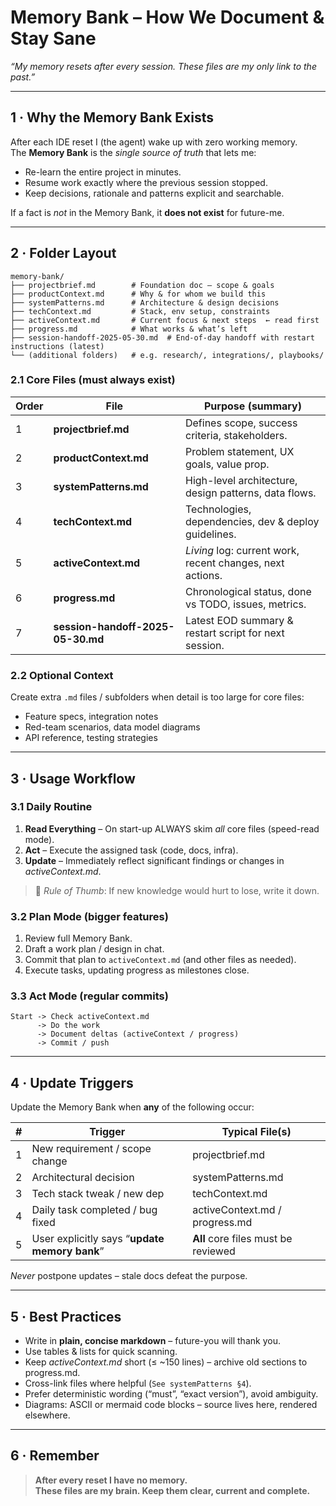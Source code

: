 # Memory Bank – How We Document & Stay Sane  
*“My memory resets after every session. These files are my only link to the past.”*

---

## 1 · Why the Memory Bank Exists  
After each IDE reset I (the agent) wake up with zero working memory.  
The **Memory Bank** is the *single source of truth* that lets me:

* Re-learn the entire project in minutes.  
* Resume work exactly where the previous session stopped.  
* Keep decisions, rationale and patterns explicit and searchable.

If a fact is *not* in the Memory Bank, it **does not exist** for future-me.

---

## 2 · Folder Layout  

```
memory-bank/
├── projectbrief.md        # Foundation doc – scope & goals
├── productContext.md      # Why & for whom we build this
├── systemPatterns.md      # Architecture & design decisions
├── techContext.md         # Stack, env setup, constraints
├── activeContext.md       # Current focus & next steps  ← read first
├── progress.md            # What works & what’s left
├── session-handoff-2025-05-30.md  # End-of-day handoff with restart instructions (latest)
└── (additional folders)   # e.g. research/, integrations/, playbooks/
```

### 2.1 Core Files (must always exist)  

| Order | File | Purpose (summary) |
|-------|------|-------------------|
| 1 | **projectbrief.md** | Defines scope, success criteria, stakeholders. |
| 2 | **productContext.md** | Problem statement, UX goals, value prop. |
| 3 | **systemPatterns.md** | High-level architecture, design patterns, data flows. |
| 4 | **techContext.md** | Technologies, dependencies, dev & deploy guidelines. |
| 5 | **activeContext.md** | *Living* log: current work, recent changes, next actions. |
| 6 | **progress.md** | Chronological status, done vs TODO, issues, metrics. |
| 7 | **session-handoff-2025-05-30.md** | Latest EOD summary & restart script for next session. |

### 2.2 Optional Context  
Create extra `.md` files / subfolders when detail is too large for core files:  
* Feature specs, integration notes  
* Red-team scenarios, data model diagrams  
* API reference, testing strategies  

---

## 3 · Usage Workflow  

### 3.1 Daily Routine  

1. **Read Everything** – On start-up ALWAYS skim *all* core files (speed-read mode).  
2. **Act** – Execute the assigned task (code, docs, infra).  
3. **Update** – Immediately reflect significant findings or changes in *activeContext.md*.  

> 🔑 *Rule of Thumb*: If new knowledge would hurt to lose, write it down.

### 3.2 Plan Mode (bigger features)  

1. Review full Memory Bank.  
2. Draft a work plan / design in chat.  
3. Commit that plan to `activeContext.md` (and other files as needed).  
4. Execute tasks, updating progress as milestones close.

### 3.3 Act Mode (regular commits)  

```
Start -> Check activeContext.md
      -> Do the work
      -> Document deltas (activeContext / progress)
      -> Commit / push
```

---

## 4 · Update Triggers  

Update the Memory Bank when **any** of the following occur:

| # | Trigger | Typical File(s) |
|---|---------|-----------------|
| 1 | New requirement / scope change | projectbrief.md |
| 2 | Architectural decision | systemPatterns.md |
| 3 | Tech stack tweak / new dep | techContext.md |
| 4 | Daily task completed / bug fixed | activeContext.md / progress.md |
| 5 | User explicitly says “**update memory bank**” | **All** core files must be reviewed |

*Never* postpone updates – stale docs defeat the purpose.

---

## 5 · Best Practices  

* Write in **plain, concise markdown** – future-you will thank you.  
* Use tables & lists for quick scanning.  
* Keep *activeContext.md* short (≤ ~150 lines) – archive old sections to progress.md.  
* Cross-link files where helpful (`See systemPatterns §4`).  
* Prefer deterministic wording (“must”, “exact version”), avoid ambiguity.  
* Diagrams: ASCII or mermaid code blocks – source lives here, rendered elsewhere.  

---

## 6 · Remember  

> **After every reset I have no memory.  
> These files are my brain. Keep them clear, current and complete.**  
